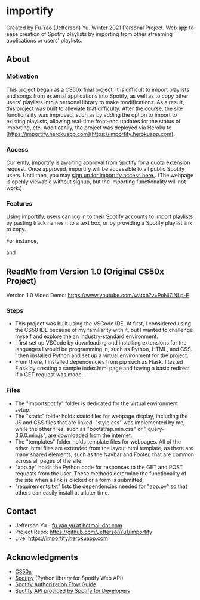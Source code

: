 # importify

Created by Fu-Yao (Jefferson) Yu. Winter 2021 Personal Project.
Web app to ease creation of Spotify playlists by importing from other streaming applications or users' playlists.

## About
### Motivation
This project began as a [CS50x](https://cs50.harvard.edu/x/) final project. It is difficult to import playlists and songs from external applications into Spotify, as well as to copy other users' playlists into a personal library to make modifications. As a result, this project was built to alleviate that difficulty. 
After the course, the site functionality was improved, such as by adding the option to import to existing playlists, allowing real-time front-end updates for the status of importing, etc. Additioanlly, the project was deployed via Heroku to [https://importify.herokuapp.com](https://importify.herokuapp.com).

### Access
Currently, importify is awaiting approval from Spotify for a quota extension request. Once approved, importify will be accessible to all public Spotify users. Until then, you may [sign up for importify access here.](https://forms.gle/xY4DoyqH7o9SVLYM6). (The webpage is openly viewable without signup, but the importing functionality will not work.)

### Features
Using importify, users can log in to their Spotify accounts to import playlists by pasting track names into a text box, or by providing a Spotify playlist link to copy. 

For instance,

and


## ReadMe from Version 1.0 (Original CS50x Project)
Version 1.0 Video Demo: https://www.youtube.com/watch?v=PoNl7INLp-E

### Steps
* This project was built using the VSCode IDE. At first, I considered using the CS50 IDE because of my familiarity with it, but I wanted to challenge myself and explore the an industry-standard environment.
* I first set up VSCode by downloading and installing extensions for the languages I would be programming in, such as Python, HTML, and CSS. I then installed Python and set up a virtual environment for the project.
* From there, I installed dependencies from pip such as Flask. I tested Flask by creating a sample index.html page and having a basic redirect if a GET request was made. 

### Files
* The "importspotify" folder is dedicated for the virtual environment setup.
* The "static" folder holds static files for webpage display, including the JS and CSS files that are linked. "style.css" was implemented by me, while the other files. such as "bootstrap.min.css" or "jquery-3.6.0.min.js", are downloaded from the internet.
* The "templates" folder holds template files for webpages. All of the other .html files are extended from the layout.html template, as there are many shared elements, such as the Navbar and Footer, that are common across all pages of the site.
* "app.py" holds the Python code for responses to the GET and POST requests from the user. These methods determine the functionality of the site when a link is clicked or a form is submitted.
* "requirements.txt" lists the dependencies needed for "app.py" so that others can easily install at a later time. 

## Contact
* Jefferson Yu - [fu.yao.yu at hotmail dot com](mailto:fu.yao.yu@hotmail.com)
* Project Repo: https://github.com/JeffersonYu1/importify
* Live: https://importify.herokuapp.com

## Acknowledgments
* [CS50x](https://cs50.harvard.edu/x/)
* [Spotipy](https://spotipy.readthedocs.io/en/2.19.0/) (Python library for Spotify Web API)
* [Spotify Authorization Flow Guide](https://github.com/drshrey/spotify-flask-auth-example)
* [Spotify API provided by Spotify for Developers](https://developer.spotify.com/documentation/web-api/)
